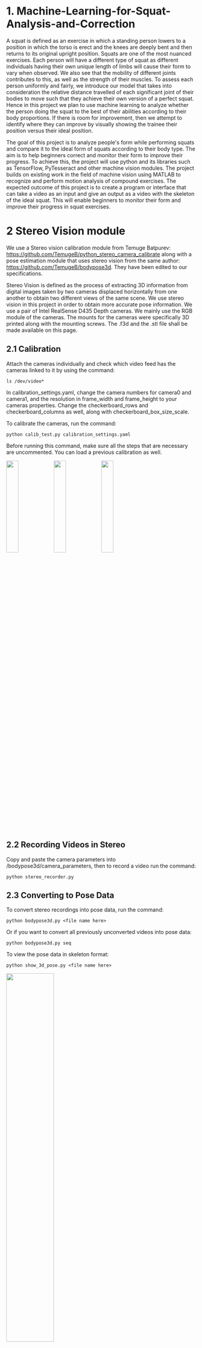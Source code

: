 # 1. Machine-Learning-for-Squat-Analysis-and-Correction

A squat is defined as an exercise in which a standing person lowers to a position in which the torso is erect and the knees are deeply bent and then returns to its original upright position. Squats are one of the most nuanced exercises. Each person will have a different type of squat as different individuals having their own unique length of limbs will cause their form to vary when observed. We also see that the mobility of different joints contributes to this, as well as the strength of their muscles. To assess  each  person  uniformly  and  fairly,  we  introduce  our  model  that  takes into  consideration  the relative distance travelled of each significant joint of their bodies to move such that they achieve their own  version  of  a  perfect  squat.  Hence  in  this  project  we  plan  to  use  machine  learning  to  analyze whether  the  person  doing  the squat to  the  best  of  their  abilities  according  to  their  body proportions. If there is room for improvement, then we attempt to identify where they can improve by visually showing the trainee their position versus their ideal position.

The goal of this project is to analyze people's form while performing squats and compare it to the ideal form of squats according to their body type. The aim is to help beginners correct and monitor their form to improve their progress. To achieve this, the project will use python and its libraries such as TensorFlow, PyTesseract and other machine vision modules. The project builds on existing work in  the  field  of  machine  vision  using  MATLAB  to  recognize  and  perform  motion  analysis  of compound exercises. The expected outcome of this project is to create a  program or interface that can take a video as an input and give an output as a video with the skeleton of the ideal squat. This will enable beginners to monitor their form and improve their progress in squat exercises.

# 2 Stereo Vision module

We use a Stereo vision calibration  module from Temuge Batpurev: https://github.com/TemugeB/python_stereo_camera_calibrate along with a pose estimation module that uses stereo vision from the same author: https://github.com/TemugeB/bodypose3d. They have been edited to our specifications. 

Stereo Vision is defined as the process of extracting 3D information from digital images taken by two cameras displaced horizontally from one another to obtain two different views of the same scene. We use stereo vision in this project in order to obtain more accurate pose information. We use a pair of Intel RealSense D435 Depth cameras. We mainly use the RGB module of the cameras. The mounts for the cameras were specifically 3D printed along with the mounting screws. The .f3d and the .stl file shall be made available on this page. 

## 2.1 Calibration

Attach the cameras individually and check which video feed has the cameras linked to it by using the command:
```
ls /dev/video*
```
In calibration_settings.yaml, change the camera numbers for camera0 and camera1, and the resolution in frame_width and frame_height to your cameras properties. Change the checkerboard_rows and checkerboard_columns as well, along with checkerboard_box_size_scale. 

To calibrate the cameras, run the command:
```
python calib_test.py calibration_settings.yaml
```
Before running this command, make sure all the steps that are necessary are uncommented. You can load a previous calibration as well. 

<img src='/media/camera0_0_single.png' width='25%' height='25%'><img src='/media/camera0_0.png' width='25%' height='25%'><img src='/media/camera1_0.png' width='25%' height='25%'>

## 2.2 Recording Videos in Stereo

Copy and paste the camera parameters into /bodypose3d/camera_parameters, then to record a video run the command:
```
python stereo_recorder.py
```

## 2.3 Converting to Pose Data

To convert stereo recordings into pose data, run the command:
```
python bodypose3d.py <file name here>
```
Or if you want to convert all previously unconverted videos into pose data:
```
python bodypose3d.py seq
``` 
To view the pose data in skeleton format:
```
python show_3d_pose.py <file name here>
```
<img src='/media/skeleton.png' width='50%' height='50%'>

### 2.3.1 Utilities

Under the /bodypose3d/utilities folder you will find some utilities to visualize the data and label it.

The codes are as follows:

- `csv_label_writer.py` - to make a csv with all the labels in it
- `csv_label_reader.py` - to visualize this data in the form of a chart
- `csv_length_writer.py` - to make a csv with the length of all the pose data in it
- `csv_length_reader.py` - to visualize this data in the form of a chart
- `label_writer.py` - to write labels to the collected data

# 3 MLSAC Module

We have classified squats according to seven types, them being:

- Wrong Types

    - bending forward
  
  ![](/media/bending_forward.gif 'Bending Forward') ![](/media/bending_forward_vid.gif 'Bending Forward')
    - heels lifting
  
  ![](/media/heels_lifting.gif 'Heels Lifting') ![](/media/heels_lifting_vid.gif 'Heels Lifting') 
    - knees caving
  
  ![](/media/knees_caving.gif 'Knees Caving') ![](/media/knees_caving_vid.gif 'Knees Caving') 
    - no depth
  
  ![](/media/no_depth.gif 'No Depth') ![](/media/no_depth_vid.gif 'No Depth')
    - toes lifting
  
  ![](/media/toes_lifting.gif 'Toes Lifting') ![](/media/toes_lifting_vid.gif 'Toes Lifting')

- Right Types

    - olympic squat
  
  ![](/media/olympic_squat.gif 'Olympic Squat') ![](/media/olympic_squat_vid.gif 'Olympic Squat')
    - powerlifting squat
  
  ![](/media/powerlifting_squat.gif 'Powerlifting Squat') ![](/media/powerlifting_squat_vid.gif 'Powerlifting Squat')

Currently, our dataset comprises 1292 videos. The visualization for the data is shown below.

|Type| Number|
|---|---|
|heels lifting| 158| 
|no depth| 182|
|knees caving| 151|
|bending forward| 156|
|toes lifting| 154|
|olympic squat| 264|
|powerlifting squat| 227|
| total| 1292|

<img src='/media/data_pie.png' width='100%' height='100%'>
<img src='/media/data_bars.png' width='100%' height='100%'>

## 3.1 Data Collection and Conversion

Under the /data_col_conv folder you will find:

- `data_cllector.py` - to collect all .dat files from individual folders and store it in the selected place. This also labels all files to the given label.
- `data_converter.py` -  to pad the data to the required length and convert the .dat file to a .npy file

## 3.2 Classification

We use a bidirectional LSTM model to classify the squats. The use of a bidirectional network allows us to gain more context for the data. The model is composed of:

- 3 Bidirectional LSTM layers
- 3 Dropout layers
- 3 Dense layers 
- 1 Flatten layer

<img src='/media/LSTM_092/model_LSTM.png'>

To train and test the model, run the `seq_classifier.ipynb` notebook. The notebook generates the confusion matrix for the classifier as well. Shown below are the confusion matrices for the same. The graphs for accuracy, val_accuracy and loss, val_loss over epochs is generated as well. 

<img src='/media/LSTM_092/confusion_matrix_LSTM.png' width='50%' height='50%'> <img src='/media/LSTM_092/confusion_matrix_normalized_LSTM.png' width='50%' height='50%'>
<img src='/media/LSTM_092/model_accuracy_LSTM.png' width='50%' height='50%'> <img src='/media/LSTM_092/model_loss_LSTM.png' width='50%' height='50%'>

The classifier is trained for a 1000 epochs with a learning rate of 0.001. The dropout layers are inserted with a coefficient of 0.2 in order to prevent overtraining. The callbacks given to this model are model_checkpoint, which saves the best model so far. We chose to save the best validation accuracy. 

We also visualize each point that is extracted as a 3d graph using `vis_squat.py`. You will have to edit the code a bit in order to view these graphs. 

[comms]: #bs
    <insert 3d graphs generated here>

## 3.3 Estimation of Good Squat

Besides the classification of the given squat, we have also implemented estimation of a good squat, given the first detected set of landmarks via MediaPipe. We have used the approach of fitting a curve for each coordinate for each point of a squat, to each type of good squat. 

    y=mx+c

The logic begind this is that the curve for a coordinate remains the same, even for different individuals with different limb lengths. Only the constant 'c' varies, hence the original estimate of coordinates is taken as the constant. 

[comms]: #bs
    <insert graphs generated for 0_x, 0_y, 0_z for both cameras, and the curves fit for them>

You will find a few codes under /squat_estimation, these are used the estimate the proper squat for the person. 

To fit a curve to a squat, choose the squat you want to fit to, use `get_landmarks.py` to extract pose data directly from MediaPipe, then edit `curve_fit.py` and run it. It will generate a csv file that you must save under /squat_estimation/csv_coeffs. This contains the coefficients for the curve of the squat. 

To convert the video of an improper squat into pose data directly extracted from MediaPipe, run: 

```
python get_landmarks.py <file name here>
```
Or if you want to convert all previously unconverted videos into pose data:
```
python get_landmarks.py seq
``` 

To generate the estimate of a good squat from a bad squat, run:

```
python squat_estimator.py <file name here>
```
Here you will have a choice between olympic and powerlifting squat, and the code will show the estimated MediaPipe pose data generated for either cameras, and then the data fit to the persons limb lengths using DLT. The estimated squat will be shown in green, while the actual squat will be shown in red.

![](/media/oly_gen.gif 'Olympic Squat Generated') ![](/media/pl_gen.gif 'Powerlifting Squat Generated')
